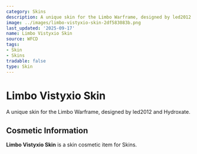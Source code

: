 ```yaml
---
category: Skins
description: A unique skin for the Limbo Warframe, designed by led2012 and Hydroxate.
image: ../images/limbo-vistyxio-skin-2df583083b.png
last_updated: '2025-09-17'
name: Limbo Vistyxio Skin
source: WFCD
tags:
- Skin
- Skins
tradable: false
type: Skin
---
```


# Limbo Vistyxio Skin

A unique skin for the Limbo Warframe, designed by led2012 and Hydroxate.

## Cosmetic Information

**Limbo Vistyxio Skin** is a skin cosmetic item for Skins.

